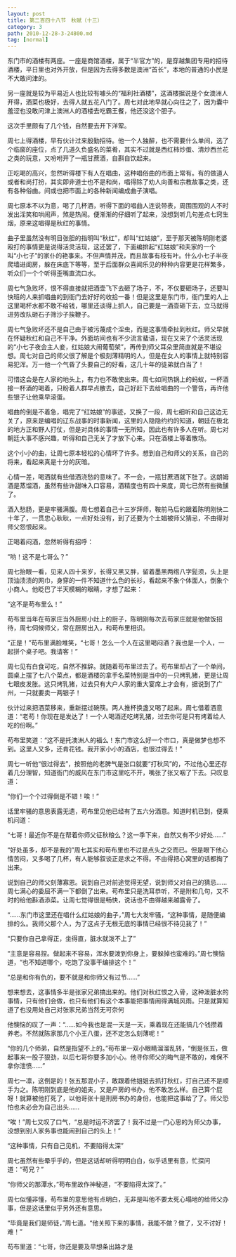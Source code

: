 ```yaml
---
layout: post
title: 第二百四十八节　秋赋（十三）
category: 3
path: 2010-12-28-3-24800.md
tag: [normal]
---
```


东门市的酒楼有两座。一座是商馆酒楼，属于“半官方”的，是穿越集团专用的招待酒楼，平日里也对外开放，但是因为去得多数是澳洲“首长”，本地的普通的小民是不大敢问津的。

另一座就是较为平易近人也比较有噱头的“福利社酒楼”，这酒楼据说是个女澳洲人开得，酒菜也极好，去得人就五花八门了。周七对此地早就心向往之了，因为囊中羞涩也没敢问津上澳洲人的酒楼去吃霸王餐，他还没这个胆子。

这次手里颇有了几个钱，自然要去开下洋荤。

周七上得酒楼，早有伙计过来殷勤招待。他一个人独醉，也不需要什么单间，选了个临窗的座位，点了几道久负盛名的菜肴，其实不过就是西红柿炒蛋、清炒西兰花之类的玩意，又吩咐开了一瓶甘蔗酒，自斟自饮起来。

正吃喝的高兴，忽然听得楼下有人在唱曲，这种唱俗曲的市面上常有。有的做道人或者和尚打扮，其实即非道士也不是和尚，唱得除了劝人向善和宗教故事之类，还有各种俗曲。间或也把市面上的各种新闻编成曲子演唱。

周七原本不以为意，喝了几杯酒，听得下面的唱曲人连说带表，周围围观的人不时发出淫笑和哄闹声，煞是热闹。便渐渐的仔细听了起来，没想到听几句差点七窍生烟，原来这唱得是秋红的事情。

曲子里虽然没有明目张胆的指明叫“秋红”，却叫“红姑娘”，至于那天被陈明刚老婆殴打的事情更是说得活灵活现，这还罢了，下面编排起“红姑娘”和夫家的一个叫“小七子”的家仆的艳事来。不但声情并茂，而且故事有枝有叶。什么小七子半夜爬墙进闺房，躲在床底下等等，至于后面群众喜闻乐见的种种内容更是花样繁多，听众们一个个听得歪嘴直流口水。

周七气急败坏，恨不得直接就把酒壶飞下去砸了场子，不，不仅要砸场子，还要叫快班的人来抓唱曲的到衙门去好好的收拾一番！但是这里是东门市，衙门里的人上这里喝杯水都不敢不给钱，哪里还谈得上抓人，自己要是一酒壶砸下去，立马就得进劳改队砸石子筛沙子挨鞭子。

周七气急败坏还不是自己由于被污蔑成个淫虫，而是这事情牵扯到秋红。师父早就在怀疑秋红和自己不干净。外面坊间也有不少流言蜚语，现在又来了个活灵活现的“小七子夜会主人妾，红姑娘大闹葡萄架”，再传到师父耳朵里简直就是不堪设想。周七对自己的师父很了解是个极刻薄精明的人，但是在女人的事情上就特别容易犯浑。万一他一个气昏了头要自己的好看，这几十年的徒弟就白当了！

可惜这会是在人家的地头上，有力也不敢使出来。周七如同热锅上的蚂蚁，一杯酒接一杯酒的喝着，只盼着人群早点散去，自己好赶下去给唱曲的一个警告，再许他些银子让他乘早滚蛋。

唱曲的倒是不着急，唱完了“红姑娘”的事迹，又换了一段，周七细听和自己这边无关了，原来是编唱的辽东战事的时事新闻，这里的人隐隐约约的知道，朝廷在极北的地方正和野人打仗，但是对具体的事情一无所知，因此也有许多人在听。周七对朝廷大事不感兴趣，听得和自己无关了才放下心来。只在酒楼上等着散场。

这个小小的曲，让周七原本轻松的心情坏了许多。想到自己和师父的关系，自己的将来，看起来真是十分的灰暗。

心情一差，喝酒就有些借酒浇愁的意味了。不一会，一瓶甘蔗酒就下肚了。这朗姆酒是蒸馏酒，虽然有些许甜味入口容易，酒精度也有四十来度，周七已然有些微醺了。

酒入愁肠，更是牢骚满腹。周七想着自己十三岁拜师，鞍前马后的跟着陈明刚快二十年了，一贯忠心耿耿，一点好处没有，到了还要为个土娼被师父猜忌，不由得对师父怨恨起来。

正喝着闷酒，忽然听得有招呼：

“哟！这不是七哥么？”

周七抬眼一看，见来人四十来岁，长得又黑又胖，留着墨黑两绺八字髭须，头上是顶油渍渍的网巾，身穿的一件不知道什么色的长衫，看起来不象个体面人，倒象个小商人。他眨巴了半天模糊的眼睛，才想了起来：

“这不是苟布里么！”

苟布里当年在苟家庄当外厨房小灶上的厨子，陈明刚每次去苟家庄就是他做饭招待，周七伺候师父，常在厨房出入，和苟布里相识。

“正是！”苟布里满脸堆笑，“七哥！怎么一个人在这里喝闷酒？我也是一个人，一起拼个桌子吧。我请客！”

周七见有白食可吃，自然不推辞。就随着苟布里过去了。苟布里却占了一个单间，圆桌上摆了七八个菜点，都是酒楼的拿手名菜特别是当中的一只烤乳猪，更是让周七眼皮发胀。这只烤乳猪，过去只有大户人家的重大宴席上才会有，据说到了广州，一只就要卖一两银子！

伙计过来把酒菜移来，重新摆过碗筷。两人推杯换盏又喝了起来。周七借着酒意道：“老苟！你现在是发达了！一个人喝酒还吃烤乳猪，过去你可是只有烤着给人吃的份啊。”

苟布里笑道：“这不是托澳洲人的福么！东门市这么好一个市口，真是做梦也想不到。这里人又多，还肯花钱。我开家小小的酒店，也很过得去！”

周七一听他“很过得去”，按照他的老脾气是张口就要“打秋风”的，不过他心里还存着几分理智，知道衙门的威风在东门市这里吃不开，嘴张了张又咽了下去。只叹息道：

“你们一个个过得倒是不错！唉！”

话里牢骚的意思表露无遗，苟布里见他已经有了五六分酒意。知道时机已到，便乘机问道：

“七哥！最近你不是在帮着你师父征秋粮么？这一季下来，自然又有不少好处……”

“好处虽多，却不是我的”周七其实和苟布里也不过是点头之交而已。但是眼下他心情苦闷，又多喝了几杯，有人能够叙谈正是求之不得。不由得把心窝里的话都掏了出来。

说到自己的师父刻薄寡恩。说到自己对前途觉得无望，说到师父对自己的猜忌……周七满心的委屈不满一下都倒了出来。苟布里只是洗耳恭听，不是附和几句，又不时的给他斟酒添菜。让周七觉得很是畅快，说话也不由得越来越露骨了。

“……东门市这里还在唱什么红姑娘的曲子，”周七大发牢骚，“这种事情，是随便编排的么。我师父那个人，为了这点子无根无底的事情已经很不待见我了！”

“只要你自己拿得正，坐得直，脏水就泼不上了”

“主意是容易捏。做起来不容易，浑水要泼到你身上，要躲掉也蛮难的。”周七懊恼道，“也不知道哪个，吃饱了没事干编排这个！”

“总是和你有仇的，要不就是和你师父有过节……”

想来想去，这事情多半是张家兄弟搞出来的。他们对秋红恨之入骨，这种泼脏水的事情，只有他们会做，也只有他们有这个本事能把事情闹得满城风雨。只是就算知道了也没用处自己对张家兄弟当然无可奈何

他懊恼的叹了一声：“……如今我也是混一天是一天，乘着现在还能搞几个钱攒着养老。不然就陈家那几个小王八蛋，还不定怎么刻薄呢！”

“你的几个师弟，自然是指望不上的。”苟布里一双小眼睛溜溜乱转，“倒是张五，做起事来一股子狠劲，以后七哥你要多加小心。他寻你师父的晦气是不敢的，难保不拿你泄愤……”

周七一凛，这倒是的！张五那混小子，敢跟着他姐姐去抓打秋红，打自己还不是顺手为之。陈明刚到底是他的姐夫，又是户房的书办，他不敢怎么样。自己算个屁呀！就算被他打死了，以他哥张十是刑房书办的身份，也能把这事给了了。师父恐怕也未必会为自己出头……

“唉！”周七又叹了口气，“总是时运不济罢了！我不过是一门心思的为师父办事，没想到别人家务事也能闹到自己的头上！”

“这种事情，只有自己见机，不要陷得太深”

周七虽然有些晕乎乎的，但是这话却听得明明白白，似乎话里有意，忙探问道：“苟兄？”

“你师父的那潭水，”苟布里故作神秘道，“不要陷得太深了。”

周七似懂非懂，苟布里的意思他有点明白，无非是叫他不要太死心塌地的给师父办事，但是这话里似乎另外还有意思。

“毕竟是我们是师徒，”周七道。“他关照下来的事情，我能不做？做了，又不讨好！难！”

苟布里道：“七哥，你还是要及早想条出路才是